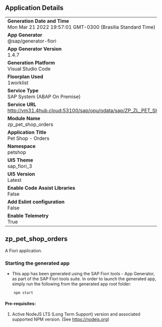 ## Application Details
|               |
| ------------- |
|**Generation Date and Time**<br>Mon Mar 21 2022 19:57:01 GMT-0300 (Brasilia Standard Time)|
|**App Generator**<br>@sap/generator-fiori|
|**App Generator Version**<br>1.4.7|
|**Generation Platform**<br>Visual Studio Code|
|**Floorplan Used**<br>1worklist|
|**Service Type**<br>SAP System (ABAP On Premise)|
|**Service URL**<br>http://vm31.4hub.cloud:53100/sap/opu/odata/sap/ZP_ZL_PET_SHOP_SRV
|**Module Name**<br>zp_pet_shop_orders|
|**Application Title**<br>Pet Shop - Orders|
|**Namespace**<br>petshop|
|**UI5 Theme**<br>sap_fiori_3|
|**UI5 Version**<br>Latest|
|**Enable Code Assist Libraries**<br>False|
|**Add Eslint configuration**<br>False|
|**Enable Telemetry**<br>True|

## zp_pet_shop_orders

A Fiori application.

### Starting the generated app

-   This app has been generated using the SAP Fiori tools - App Generator, as part of the SAP Fiori tools suite.  In order to launch the generated app, simply run the following from the generated app root folder:

```
    npm start
```

#### Pre-requisites:

1. Active NodeJS LTS (Long Term Support) version and associated supported NPM version.  (See https://nodejs.org)


